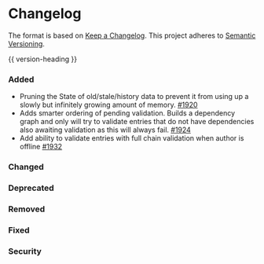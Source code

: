 # Changelog
The format is based on [Keep a Changelog](https://keepachangelog.com/en/1.0.0/).
This project adheres to [Semantic Versioning](https://semver.org/spec/v2.0.0.html).

{{ version-heading }}

### Added

- Pruning the State of old/stale/history data to prevent it from using up a slowly but infinitely growing amount of memory. [#1920](https://github.com/holochain/holochain-rust/pull/1920)
- Adds smarter ordering of pending validation. Builds a dependency graph and only will try to validate entries that do not have dependencies also awaiting validation as this will always fail. [#1924](https://github.com/holochain/holochain-rust/pull/1924)
- Add ability to validate entries with full chain validation when author is offline [#1932](https://github.com/holochain/holochain-rust/pull/1932)

### Changed

### Deprecated

### Removed

### Fixed

### Security

